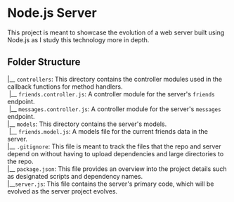 # Node.js Server

This project is meant to showcase the evolution of a web server built using Node.js as I study this technology more in depth.

## Folder Structure

|__ `controllers`: This directory contains the controller modules used in the callback functions for method handlers.<br>
    &nbsp;|__ `friends.controller.js`: A controller module for the server's `friends` endpoint.<br>
    &nbsp;|__ `messages.controller.js`: A controller module for the server's `messages` endpoint.<br>
|__ `models`: This directory contains the server's models.<br>
    &nbsp;|__ `friends.model.js`: A models file for the current friends data in the server.<br>
|__ `.gitignore`: This file is meant to track the files that the repo and server depend on without having to upload dependencies and large directories to the repo.<br>
|__ `package.json`: This file provides an overview into the project details such as designated scripts and dependency names.<br>
|__`server.js`: This file contains the server's primary code, which will be evolved as the server project evolves.
